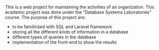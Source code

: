 This is a web project for maintaining the activities of an organization. This academic project was done under the "Database Systems Laboratories" course. The purpose of this project are:
- to be familirized with SQL and Laravel framework
- storing all the different kinds of information in a database
- different types of queries in the database
- implementation of the front-end to show the results
